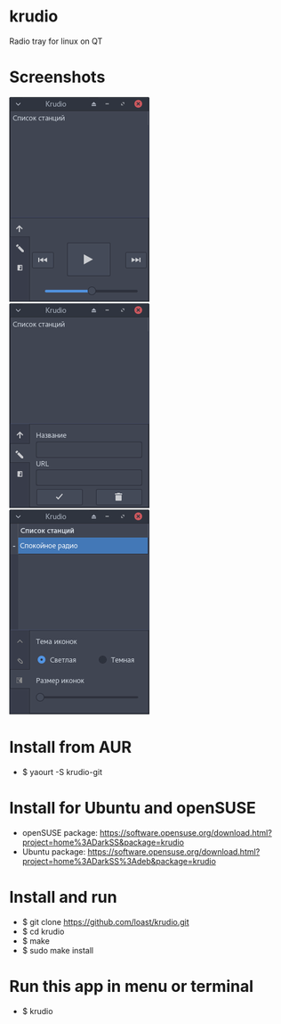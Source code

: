 # krudio
Radio tray for linux on QT

# Screenshots
![Screenshot](screenshots/play.png)
![Screenshot](screenshots/add.png)
![Screenshot](screenshots/theme.png)

# Install from AUR
- $ yaourt -S krudio-git

# Install for Ubuntu and openSUSE
- openSUSE package: https://software.opensuse.org/download.html?project=home%3ADarkSS&package=krudio
- Ubuntu package: https://software.opensuse.org/download.html?project=home%3ADarkSS%3Adeb&package=krudio

# Install and run
- $ git clone https://github.com/loast/krudio.git
- $ cd krudio
- $ make
- $ sudo make install

# Run this app in menu or terminal
- $ krudio
